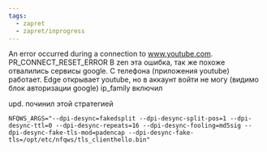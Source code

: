 ```yaml
---
tags:
  - zapret
  - zapret/inprogress
---
```


An error occurred during a connection to www.youtube.com. PR_CONNECT_RESET_ERROR
В zen эта ошибка, так же похоже отвалились сервисы google. С телефона (приложения youtube) работает. Edge открывает youtube, но в аккаунт войти не могу (видимо блок авторизации google)
ip_family включил

upd. починил этой стратегией
```
NFQWS_ARGS="--dpi-desync=fakedsplit --dpi-desync-split-pos=1 --dpi-desync-ttl=0 --dpi-desync-repeats=16 --dpi-desync-fooling=md5sig --dpi-desync-fake-tls-mod=padencap --dpi-desync-fake-tls=/opt/etc/nfqws/tls_clienthello.bin"
```
